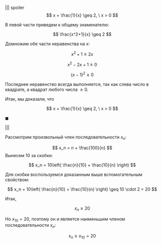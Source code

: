 ||| spoiler $$ x + \frac{1}{x} \geq 2, \ x > 0 $$

В левой части приведем к общему знаменателю:

$$ \frac{x^2+1}{x} \geq 2 $$

Домножим обе части неравенства на $x$:

$$ x^2+1 \geq 2x $$

$$ x^2-2x+1 \geq 0 $$

$$ (x-1)^2 \geq 0 $$

Последнее неравенство всегда выполняется, так как слева число в квадрате, а квадрат любого числа $\geq 0$.

Итак, мы доказали, что

$$ x + \frac{1}{x} \geq 2, \ x > 0 $$

$\blacksquare$

|||

Рассмотрим произвольный член последовательности $x_n$:

$$ x_n = n + \frac{100}{n} $$
Вынесем $10$ за скобки:

$$ x_n = 10\left( \frac{n}{10} + \frac{10}{n} \right) $$

Для скобки воспользуемся доказанным выше вспомогательным свойством:

$$ x_n = 10\left( \frac{n}{10} + \frac{10}{n} \right) \geq 10 \cdot 2 = 20 $$

Итак,

$$ x_n \geq 20 $$

Но $x_{10} = 20$, поэтому он и является наименьшим членом последовательности $x_n$:

$$ x_n \geq x_{10} = 20 $$
